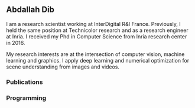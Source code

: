 ## Abdallah Dib

I am a research scientist working at InterDigital R&I France. Previously, I held the same position at Technicolor research and as a research engineer at Inria.
I received my Phd in Computer Science from Inria research center in 2016.


My research interests are at the intersection of computer vision, machine learning and graphics. I apply deep learning and numerical optimization for scene understanding from images and videos.



### Publications


### Programming

